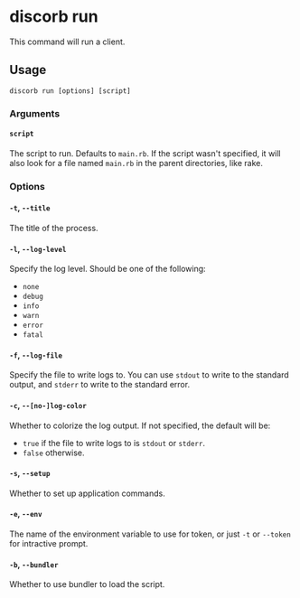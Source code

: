 <!--
# @title CLI: discorb run
-->

# discorb run

This command will run a client.


## Usage

```
discorb run [options] [script]
```

### Arguments

#### `script`

The script to run. Defaults to `main.rb`.
If the script wasn't specified, it will also look for a file named `main.rb` in the parent directories, like rake.

### Options

#### `-t`, `--title`

The title of the process.

#### `-l`, `--log-level`

Specify the log level.
Should be one of the following:

* `none`
* `debug`
* `info`
* `warn`
* `error`
* `fatal`

#### `-f`, `--log-file`

Specify the file to write logs to.
You can use `stdout` to write to the standard output, and `stderr` to write to the standard error.

#### `-c`, `--[no-]log-color`

Whether to colorize the log output.
If not specified, the default will be:
- `true` if the file to write logs to is `stdout` or `stderr`.
- `false` otherwise.

#### `-s`, `--setup`

Whether to set up application commands.

#### `-e`, `--env`

The name of the environment variable to use for token, or just `-t` or `--token` for intractive prompt.

#### `-b`, `--bundler`

Whether to use bundler to load the script.
